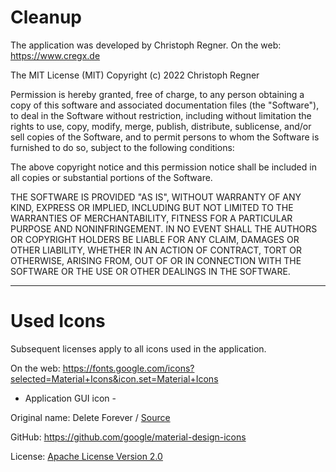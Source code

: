 # Cleanup

The application was developed by Christoph Regner.
On the web: https://www.cregx.de

The MIT License (MIT)
Copyright (c) 2022 Christoph Regner

Permission is hereby granted, free of charge, to any person obtaining a copy
of this software and associated documentation files (the "Software"), to deal
in the Software without restriction, including without limitation the rights
to use, copy, modify, merge, publish, distribute, sublicense, and/or sell
copies of the Software, and to permit persons to whom the Software is
furnished to do so, subject to the following conditions:

The above copyright notice and this permission notice shall be included in all
copies or substantial portions of the Software.

THE SOFTWARE IS PROVIDED "AS IS", WITHOUT WARRANTY OF ANY KIND, EXPRESS OR
IMPLIED, INCLUDING BUT NOT LIMITED TO THE WARRANTIES OF MERCHANTABILITY,
FITNESS FOR A PARTICULAR PURPOSE AND NONINFRINGEMENT. IN NO EVENT SHALL THE
AUTHORS OR COPYRIGHT HOLDERS BE LIABLE FOR ANY CLAIM, DAMAGES OR OTHER
LIABILITY, WHETHER IN AN ACTION OF CONTRACT, TORT OR OTHERWISE, ARISING FROM,
OUT OF OR IN CONNECTION WITH THE SOFTWARE OR THE USE OR OTHER DEALINGS IN THE
SOFTWARE.

***

# Used Icons

Subsequent licenses apply to all icons used in the application.

On the web: https://fonts.google.com/icons?selected=Material+Icons&icon.set=Material+Icons

- Application GUI icon -

Original name: Delete Forever / [Source](https://fonts.google.com/icons?selected=Material+Icons&icon.query=dele&icon.style=Rounded)

GitHub: https://github.com/google/material-design-icons

License: [Apache License Version 2.0](https://www.apache.org/licenses/LICENSE-2.0.txt)